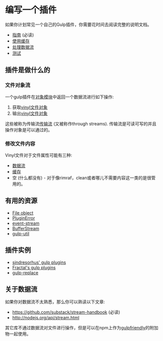 # 编写一个插件

如果你计划常见一个自己的Gulp插件，你需要花时间去阅读完整的说明文档。

* [指南](guidelines.md) (必读)
* [使用缓存](using-buffers.md)
* [处理数据流](dealing-with-streams.md)
* [测试](testing.md)

## 插件是做什么的

### 文件对象流

一个gulp插件在[对象模块](http://nodejs.org/api/stream.html#stream_object_mode)中返回一个数据流进行如下操作:

1. 获取[vinyl文件对象](http://github.com/wearefractal/vinyl)
2. 输出[vinyl文件对象](http://github.com/wearefractal/vinyl)

这些被称为传输流[传输流](http://nodejs.org/api/stream.html#stream_class_stream_transform_1) (又被称作through streams). 传输流是可读可写的并且操作对象是可以通过的。

### 修改文件内容

Vinyl文件对于文件属性可能有三种:

- [数据流](dealing-with-streams.md)
- [缓存](using-buffers.md)
- 空 (什么都没有) - 对于像rimraf，clean或者哪儿不需要内容这一类的是很管用的。

## 有用的资源

* [File object](https://github.com/wearefractal/gulp-util/#new-fileobj)
* [PluginError](https://github.com/gulpjs/gulp-util#new-pluginerrorpluginname-message-options)
* [event-stream](https://github.com/dominictarr/event-stream)
* [BufferStream](https://github.com/nfroidure/BufferStream)
* [gulp-util](https://github.com/wearefractal/gulp-util)


## 插件实例

* [sindresorhus' gulp plugins](https://github.com/search?q=%40sindresorhus+gulp-)
* [Fractal's gulp plugins](https://github.com/search?q=%40wearefractal+gulp-)
* [gulp-replace](https://github.com/lazd/gulp-replace)


## 关于数据流

如果你对数据流不太熟悉，那么你可以熟读以下文章:

* https://github.com/substack/stream-handbook (必读)
* http://nodejs.org/api/stream.html

其它库不通过数据流对文件进行操作，但是可以在npm上作为[gulpfriendly](https://npmjs.org/browse/keyword/gulpfriendly)的附加物一起使用。
